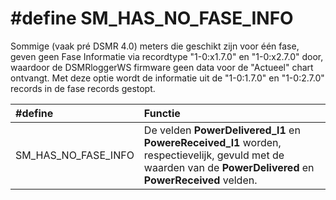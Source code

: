 # \#define SM\_HAS\_NO\_FASE\_INFO

Sommige \(vaak pré DSMR 4.0\) meters die geschikt zijn voor één fase, geven geen Fase Informatie via recordtype "1-0:x1.7.0" en "1-0:x2.7.0" door, waardoor de DSMRloggerWS firmware geen data voor de "Actueel" chart ontvangt. Met deze optie wordt de informatie uit de "1-0:1.7.0" en "1-0:2.7.0" records in de fase records gestopt.

| \#define | Functie |
| :--- | :--- |
| SM\_HAS\_NO\_FASE\_INFO |  De velden **PowerDelivered\_l1** en **PowereReceived\_l1** worden, respectievelijk, gevuld met de waarden van de **PowerDelivered** en **PowerReceived** velden. |

